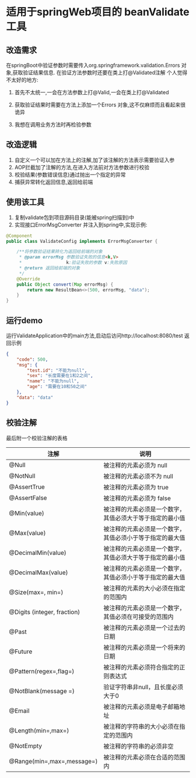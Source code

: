 # 适用于springWeb项目的 beanValidate工具

## 改造需求
在springBoot中验证参数时需要传入org.springframework.validation.Errors 对象,获取验证结果信息.
在验证方法参数时还要在类上打@Validated注解
个人觉得不太好的地方:

1. 首先不太统一,一会在方法参数上打@Valid,一会在类上打@Validated

2. 获取验证结果时需要在方法上添加一个Errors 对象,这不仅麻烦而且看起来很诡异

3. 我想在调用业务方法时再检验参数
## 改造逻辑
1. 自定义一个可以加在方法上的注解,加了该注解的方法表示需要验证入参
2. AOP拦截加了注解的方法,在进入方法前对方法参数进行校验
3. 校验结果(参数错误信息)通过抛出一个指定的异常
4. 捕获异常转化返回信息,返回给前端
## 使用该工具
1. 复制validate包到项目源码目录(能被spring扫描到)中
2. 实现接口ErrorMsgConverter 并注入到spring中,实现示例:
```java
@Component
public class ValidateConfig implements ErrorMsgConverter {

    /**将参数验证结果转化为返回给前端的对象
     * @param errorMsg 参数验证失败的信息<k,V>
     *                 k:验证失败的参数 v:失败原因
     * @return 返回给前端的对象
     */
    @Override
    public Object convert(Map errorMsg) {
        return new ResultBean<>(500, errorMsg, "data");
    }
}
```
## 运行demo
运行ValidateApplication中的main方法,启动后访问http://localhost:8080/test
返回示例
```json
{
    "code": 500,
    "msg": {
        "test.id": "不能为null",
        "sex": "长度需要在1和2之间",
        "name": "不能为null",
        "age": "需要在10和50之间"
    },
    "data": "data"
}
```
## 校验注解
最后附一个校验注解的表格

| 注解 | 说明 |
| ---- | ---- |
|@Null  | 被注释的元素必须为 null   |
|@NotNull    |被注释的元素必须不为 null   |
|@AssertTrue     |被注释的元素必须为 true    |
|@AssertFalse   | 被注释的元素必须为 false    |
|@Min(value)     |被注释的元素必须是一个数字，其值必须大于等于指定的最小值  |
|@Max(value)     |被注释的元素必须是一个数字，其值必须小于等于指定的最大值  |
|@DecimalMin(value)  |被注释的元素必须是一个数字，其值必须大于等于指定的最小值 |
|@DecimalMax(value) | 被注释的元素必须是一个数字，其值必须小于等于指定的最大值 |
|@Size(max=, min=)   |被注释的元素的大小必须在指定的范围内    |
|@Digits (integer, fraction)    | 被注释的元素必须是一个数字，其值必须在可接受的范围内  |
|@Past   |被注释的元素必须是一个过去的日期    |
|@Future    | 被注释的元素必须是一个将来的日期    |
|@Pattern(regex=,flag=)  |被注释的元素必须符合指定的正则表达式  |
|@NotBlank(message =)   |验证字符串非null，且长度必须大于0  |
|@Email  |被注释的元素必须是电子邮箱地址    |
|@Length(min=,max=)  |被注释的字符串的大小必须在指定的范围内    |
|@NotEmpty  | 被注释的字符串的必须非空    |
|@Range(min=,max=,message=) | 被注释的元素必须在合适的范围内|